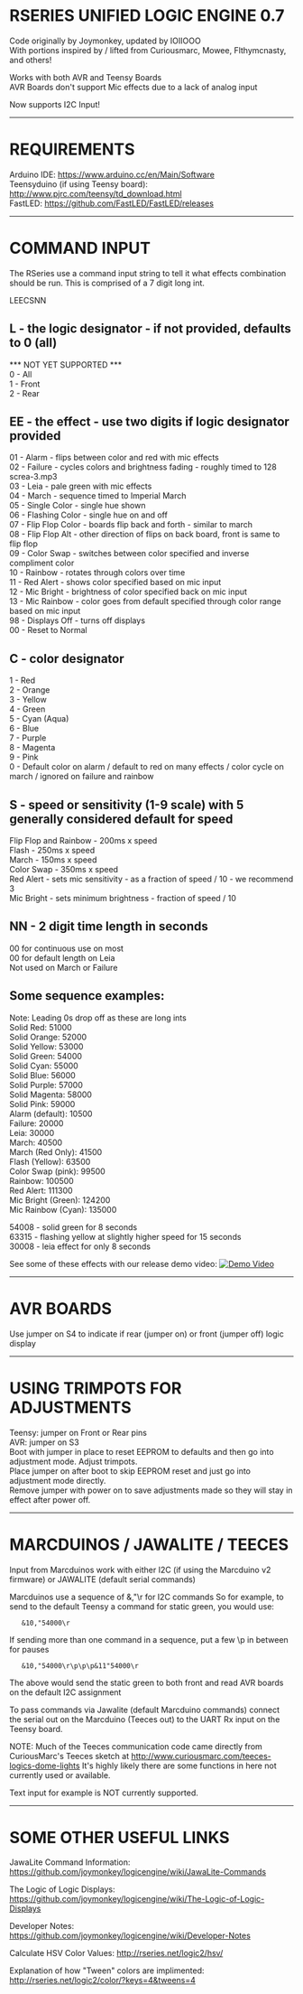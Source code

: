 # RSERIES UNIFIED LOGIC ENGINE 0.7
Code originally by Joymonkey, updated by IOIIOOO  
With portions inspired by / lifted from Curiousmarc, Mowee, Flthymcnasty, and others!  

Works with both AVR and Teensy Boards  
AVR Boards don't support Mic effects due to a lack of analog input  

Now supports I2C Input!

**********

# REQUIREMENTS

Arduino IDE: https://www.arduino.cc/en/Main/Software  
Teensyduino (if using Teensy board):  http://www.pjrc.com/teensy/td_download.html  
FastLED: https://github.com/FastLED/FastLED/releases  

**********

# COMMAND INPUT
The RSeries use a command input string to tell it what effects combination should be run.
This is comprised of a 7 digit long int.

LEECSNN

## L - the logic designator - if not provided, defaults to 0 (all)
*** NOT YET SUPPORTED ***  
   0 - All  
   1 - Front  
   2 - Rear  

## EE - the effect - use two digits if logic designator provided
   01 - Alarm - flips between color and red with mic effects  
   02 - Failure - cycles colors and brightness fading - roughly timed to 128 screa-3.mp3  
   03 - Leia - pale green with mic effects  
   04 - March - sequence timed to Imperial March  
   05 - Single Color - single hue shown  
   06 - Flashing Color - single hue on and off  
   07 - Flip Flop Color - boards flip back and forth - similar to march  
   08 - Flip Flop Alt - other direction of flips on back board, front is same to flip flop  
   09 - Color Swap - switches between color specified and inverse compliment color  
   10 - Rainbow - rotates through colors over time  
   11 - Red Alert - shows color specified based on mic input  
   12 - Mic Bright - brightness of color specified back on mic input  
   13 - Mic Rainbow - color goes from default specified through color range based on mic input  
   98 - Displays Off - turns off displays  
   00 - Reset to Normal  
## C - color designator
   1 - Red  
   2 - Orange  
   3 - Yellow  
   4 - Green  
   5 - Cyan (Aqua)  
   6 - Blue  
   7 - Purple  
   8 - Magenta  
   9 - Pink  
   0 - Default color on alarm / default to red on many effects / color cycle on march / ignored on failure and rainbow  
## S - speed or sensitivity (1-9 scale) with 5 generally considered default for speed
   Flip Flop and Rainbow - 200ms x speed  
   Flash - 250ms x speed  
   March - 150ms x speed  
   Color Swap - 350ms x speed  
   Red Alert - sets mic sensitivity - as a fraction of speed / 10 - we recommend 3  
   Mic Bright - sets minimum brightness - fraction of speed / 10  
## NN - 2 digit time length in seconds
   00 for continuous use on most  
   00 for default length on Leia  
   Not used on March or Failure  

 ## Some sequence examples:
 Note: Leading 0s drop off as these are long ints  
 Solid Red:  51000  
 Solid Orange: 52000  
 Solid Yellow:  53000  
 Solid Green:  54000  
 Solid Cyan:  55000  
 Solid Blue:  56000  
 Solid Purple:  57000  
 Solid Magenta:  58000  
 Solid Pink: 59000  
 Alarm (default):  10500  
 Failure: 20000  
 Leia: 30000  
 March:  40500  
 March (Red Only):  41500  
 Flash (Yellow): 63500  
 Color Swap (pink): 99500  
 Rainbow: 100500  
 Red Alert: 111300  
 Mic Bright (Green): 124200  
 Mic Rainbow (Cyan): 135000  

 54008 - solid green for 8 seconds  
 63315 - flashing yellow at slightly higher speed for 15 seconds  
 30008 - leia effect for only 8 seconds  

See some of these effects with our release demo video:
 [![Demo Video](http://img.youtube.com/vi/xLywBaNr-SY/0.jpg)](http://www.youtube.com/watch?v=xLywBaNr-SY)

**********

# AVR BOARDS

Use jumper on S4 to indicate if rear (jumper on) or front (jumper off) logic display

**********

# USING TRIMPOTS FOR ADJUSTMENTS

Teensy:  jumper on Front or Rear pins  
AVR:  jumper on S3  
Boot with jumper in place to reset EEPROM to defaults and then go into adjustment mode. Adjust trimpots.  
Place jumper on after boot to skip EEPROM reset and just go into adjustment mode directly.  
Remove jumper with power on to save adjustments made so they will stay in effect after power off.  

**********

# MARCDUINOS / JAWALITE / TEECES

Input from Marcduinos work with either I2C (if using the Marcduino v2 firmware) or JAWALITE (default serial commands)

Marcduinos use a sequence of &<i2caddress>,"<i2ccommand>\r for I2C commands
So for example, to send to the default Teensy a command for static green, you would use:
```
   &10,"54000\r
```
If sending more than one command in a sequence, put a few \p in between for pauses
```
   &10,"54000\r\p\p\p&11"54000\r
```
The above would send the static green to both front and read AVR boards on the default I2C assignment

To pass commands via Jawalite (default Marcduino commands) connect the serial out on the Marcduino (Teeces out)
to the UART Rx input on the Teensy board.

NOTE: Much of the Teeces communication code came directly from CuriousMarc's Teeces sketch at http://www.curiousmarc.com/teeces-logics-dome-lights
It's highly likely there are some functions in here not currently used or available.

Text input for example is NOT currently supported.

**********

# SOME OTHER USEFUL LINKS

JawaLite Command Information: https://github.com/joymonkey/logicengine/wiki/JawaLite-Commands

The Logic of Logic Displays:  https://github.com/joymonkey/logicengine/wiki/The-Logic-of-Logic-Displays

Developer Notes: https://github.com/joymonkey/logicengine/wiki/Developer-Notes

Calculate HSV Color Values:  http://rseries.net/logic2/hsv/

Explanation of how "Tween" colors are implimented: http://rseries.net/logic2/color/?keys=4&tweens=4
